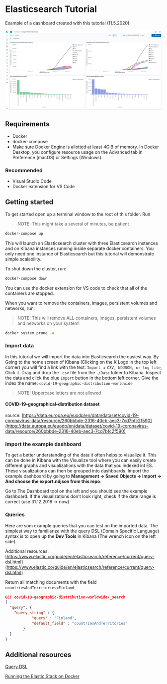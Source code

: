 # Elasticsearch Tutorial

Example of a dashboard created with this tutorial (11.5.2020):

![Dashboard created in kibana with covid-19 data](./Data/dashboard.png "Dashboard created in kibana with covid-19 dat")

## Requirements

* Docker
* docker-compose
* Make sure Docker Engine is allotted at least 4GiB of memory. In Docker Desktop, you configure resource usage on the Advanced tab in Preference (macOS) or Settings (Windows).

### Recommended

* Visual Studio Code
* Docker extension for VS Code

## Getting started

To get started open up a terminal window to the root of this folder. Run:
> NOTE: This might take a several of minutes, be patient

```sh
docker-compose up
```

This will launch an Elasticsearch cluster with three Elasticsearch instances and on Kibana instances running inside separate docker containers. You only need one instance of Elasticsearch but this tutorial will demonstrate simple scalability.

To shut down the cluster, run:

```sh
docker-compose down
```

You can use the docker extension for VS code to check that all of the containers are stopped.

When you want to remove the containers, images, persistent volumes and networks, run:
> NOTE! This will remove ALL containers, images, persistent volumes and networks on your system!

```sh
docker system prune -a
```

### Import data

In this tutorial we will import the data into Elasticsearch the easiest way. By Going to the home screen of Kibana (Clicking on the K Logo in the top left corner) you will find a link with the text: `Import a CSV, NDJSON, or log file`, Click it. Drag and drop the `.csv` file from the `./Data` folder to Kibana. Inspect the data and click the blue `Import` button in the bottom left corner. Give the index the name: `covid-19-geographic-distribution-worldwide`
> NOTE! Uppercase letters are not allowed

#### COVID-19-geographical-distribution dataset

source: [https://data.europa.eu/euodp/en/data/dataset/covid-19-coronavirus-data/resource/260bbbde-2316-40eb-aec3-7cd7bfc2f590](https://data.europa.eu/euodp/en/data/dataset/covid-19-coronavirus-data/resource/260bbbde-2316-40eb-aec3-7cd7bfc2f590)

### Import the example dashboard

To get a better understanding of the data it often helps to visualize it. This can be done in Kibana with the Visualize tool where you can easily create different graphs and visualizations with the data that you indexed int ES. These visualizations can then be grouped into dashboards. Import the example dashboard by going to **Management -> Saved Objects -> Import -> And choose the export.ndjson from this repo**.

Go to The Dashboard tool on the left and you should see the example dashboard. If the visualizations don't look right, check if the date range is correct (use 31.12.2019 -> now)

### Queries

Here are som example queries that you can test on the imported data. The simplest way to familiarize with the query DSL (Domain Specific Language) syntax is to open up the **Dev Tools** in Kibana (The wrench icon on the left side).

Additional resources: [https://www.elastic.co/guide/en/elasticsearch/reference/current/query-dsl.html](https://www.elastic.co/guide/en/elasticsearch/reference/current/query-dsl.html)

Return all matching documents with the field `countriesAndTerritories=Finland`

```json
GET covid-19-geographic-distribution-worldwide/_search
{
  "query": {
    "query_string" : {
            "query" : "Finland",
            "default_field" : "countriesAndTerritories"
        }
  }
}
```



## Additional resources

[Query DSL](https://www.elastic.co/guide/en/elasticsearch/reference/current/query-dsl.html)

[Running the Elastic Stack on Docker](https://www.elastic.co/guide/en/elastic-stack-get-started/current/get-started-docker.html#CO2-1)
